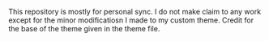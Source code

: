 This repository is mostly for personal sync.  I do not make claim to any work except for the minor modificatiosn I made to my custom theme.  Credit for the base of the theme given in the theme file.
